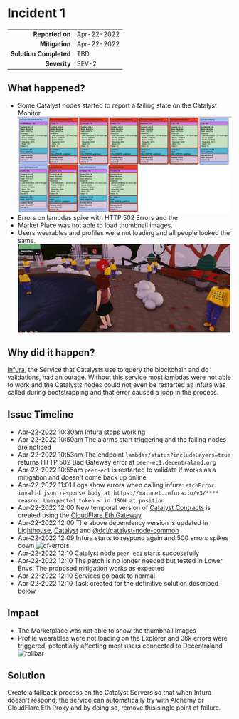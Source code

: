 # Incident 1

|                            |             |
| -------------------------: | :---------- |
| **Reported on**            | Apr-22-2022 |
| **Mitigation**             | Apr-22-2022 |
| **Solution Completed**     | TBD         |
| **Severity**               | SEV-2       |


## What happened?

- Some Catalyst nodes started to report a failing state on the Catalyst Monitor
![Catalyst Monitor](img/incident-3/catalyst-monitor.png)
- Errors on lambdas spike with HTTP 502 Errors and the 
- Market Place was not able to load thumbnail images. 
- Users wearables and profiles were not loading and all people looked the same. 
![profiles](img/incident-3/profiles.png)


## Why did it happen?

[Infura](https://infura.io/), the Service that Catalysts use to query the blockchain and do validations, had an outage. Without this service most lambdas were not able to work and the Catalysts nodes could not even be restarted as infura was called during bootstrapping and that error caused a loop in the process. 


## Issue Timeline

- Apr-22-2022 10:30am Infura stops working 
- Apr-22-2022 10:50am The alarms start triggering and the failing nodes are noticed 
- Apr-22-2022 10:53am The endpoint `lambdas/status?includeLayers=true` returns HTTP 502 Bad Gateway error at `peer-ec1.decentraland.org` 
- Apr-22-2022 10:55am `peer-ec1` is restarted to validate if works as a mitigation and doesn't come back up online
- Apr-22-2022 11:01 Logs show errors when calling infura: 
```etchError: invalid json response body at https://mainnet.infura.io/v3/****  reason: Unexpected token < in JSON at position ```
- Apr-22-2022 12:00 New temporal version of [Catalyst Contracts](https://github.com/decentraland/catalyst-contracts) is created using the [CloudFlare Eth Gateway](https://blog.cloudflare.com/cloudflare-ethereum-gateway/)
- Apr-22-2022 12:00 The above dependency version is updated in [Lighthouse](https://github.com/decentraland/lighthouse/blob/main/package.json#L29), [Catalyst](https://github.com/decentraland/catalyst/commit/ccf57c68abcf3ab28807b1501245f9d0f6ff9c94) and [@dcl/catalyst-node-common](https://github.com/decentraland/catalyst-node-commons/commit/e30d271c2347db184bc08e7367a86a669304be37) 
- Apr-22-2022 12:09 Infura starts to respond again and 500 errors spikes down 
![cf-errors](img/incident-3/cloudflare-errors.png)   
- Apr-22-2022 12:10 Catalyst node `peer-ec1` starts successfully 
- Apr-22-2022 12:10 The patch is no longer needed but tested in Lower Envs. The proposed mitigation works as expected 
- Apr-22-2022 12:10 Services go back to normal 
- Apr-22-2022 12:10 Task created for the definitive solution described below

## Impact 

- The Marketplace was not able to show the thumbnail images 
- Profile wearables were not loading on the Explorer and 36k errors were triggered, potentially affecting most users connected to Decentraland 
![rollbar](img/incident-3/rollbar.png)

## Solution 

Create a fallback process on the Catalyst Servers so that when Infura doesn't respond, the service can automatically try with Alchemy or CloudFlare Eth Proxy and by doing so, remove this single point of failure. 